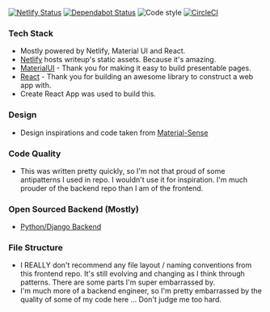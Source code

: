 [![Netlify Status](https://api.netlify.com/api/v1/badges/69debd64-bf21-438d-8cad-aa7e8e96b510/deploy-status)](https://app.netlify.com/sites/brave-shockley-65f3d6/deploys)
[![Dependabot Status](https://api.dependabot.com/badges/status?host=github&repo=jeffshek/writeup-frontend)](https://dependabot.com)
![Code style](https://img.shields.io/badge/code_style-prettier-ff69b4.svg)
[![CircleCI](https://circleci.com/gh/jeffshek/writeup-frontend.svg?style=svg)](https://circleci.com/gh/jeffshek/writeup-frontend)

### Tech Stack

- Mostly powered by Netlify, Material UI and React.
- [Netlify](www.netlify.com) hosts writeup's static assets. Because it's amazing.
- [MaterialUI](http://material-ui.com/) - Thank you for making it easy to build presentable pages.
- [React](https://reactjs.org/) - Thank you for building an awesome library to construct a web app with.
- Create React App was used to build this.

### Design

- Design inspirations and code taken from [Material-Sense](https://alexanmtz.github.io/material-sense/)

### Code Quality

- This was written pretty quickly, so I'm not that proud of some antipatterns I used in repo. I wouldn't use it for inspiration. I'm much prouder of the backend repo than I am of the frontend.

### Open Sourced Backend (Mostly)

- [Python/Django Backend](https://github.com/jeffshek/open)

### File Structure

- I REALLY don't recommend any file layout / naming conventions from this frontend repo. It's still evolving and changing as I think through patterns. There are some parts I'm super embarrassed by.
- I'm much more of a backend engineer, so I'm pretty embarrassed by the quality of some of my code here ... Don't judge me too hard.
